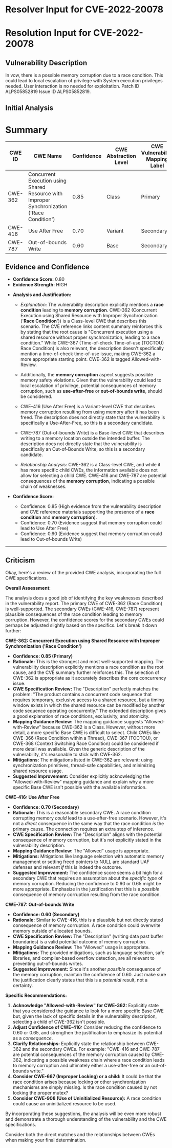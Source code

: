 # Resolver Input for CVE-2022-20078

# Resolution Input for CVE-2022-20078

## Vulnerability Description
In vow, there is a possible memory corruption due to a race condition. This could lead to local escalation of privilege with System execution privileges needed. User interaction is no needed for exploitation. Patch ID ALPS05852819 Issue ID ALPS05852819.

## Initial Analysis
# Summary
| CWE ID | CWE Name | Confidence | CWE Abstraction Level | CWE Vulnerability Mapping Label | CWE-Vulnerability Mapping Notes |
|---|---|---|---|---|---|
| CWE-362 | Concurrent Execution using Shared Resource with Improper Synchronization ('Race Condition') | 0.85 | Class | Primary | Allowed-with-Review |
| CWE-416 | Use After Free | 0.70 | Variant | Secondary | Allowed |
| CWE-787 | Out-of-bounds Write | 0.60 | Base | Secondary | Allowed |

## Evidence and Confidence

*   **Confidence Score:** 0.80
*   **Evidence Strength:** HIGH

- **Analysis and Justification:**  
  - *Explanation:* The vulnerability description explicitly mentions a **race condition** leading to **memory corruption**. CWE-362 (Concurrent Execution using Shared Resource with Improper Synchronization ('**Race Condition**')) is a Class-level CWE that describes this scenario. The CVE reference links content summary reinforces this by stating that the root cause is "Concurrent execution using a shared resource without proper synchronization, leading to a race condition." While CWE-367 (Time-of-check Time-of-use (TOCTOU) Race Condition) is also relevant, the description doesn't specifically mention a time-of-check time-of-use issue, making CWE-362 a more appropriate starting point. CWE-362 is tagged Allowed-with-Review.
  - Additionally, the **memory corruption** aspect suggests possible memory safety violations. Given that the vulnerability could lead to local escalation of privilege, potential consequences of memory corruption, such as **use-after-free** or **out-of-bounds write**, should be considered.
  - CWE-416 (Use After Free) is a Variant-level CWE that describes memory corruption resulting from using memory after it has been freed. The description does not directly state that the vulnerability is specifically a Use-After-Free, so this is a secondary candidate.
  - CWE-787 (Out-of-bounds Write) is a Base-level CWE that describes writing to a memory location outside the intended buffer. The description does not directly state that the vulnerability is specifically an Out-of-Bounds Write, so this is a secondary candidate.

  - *Relationship Analysis:* CWE-362 is a Class-level CWE, and while it has more specific child CWEs, the information available does not allow for selecting a child CWE. CWE-416 and CWE-787 are potential consequences of the **memory corruption**, indicating a possible chain of weaknesses.

- **Confidence Score:**  
  - Confidence: 0.85 (High evidence from the vulnerability description and CVE reference materials supporting the presence of a **race condition** and **memory corruption**).
  - Confidence: 0.70 (Evidence suggest that memory corruption could lead to Use After Free)
  - Confidence: 0.60 (Evidence suggest that memory corruption could lead to Out-of-bounds Write)

---

## Criticism
Okay, here's a review of the provided CWE analysis, incorporating the full CWE specifications.

**Overall Assessment:**

The analysis does a good job of identifying the key weaknesses described in the vulnerability report. The primary CWE of CWE-362 (Race Condition) is well-supported. The secondary CWEs (CWE-416, CWE-787) represent plausible consequences of the race condition leading to memory corruption. However, the confidence scores for the secondary CWEs could perhaps be adjusted slightly based on the specifics. Let's break it down further:

**CWE-362: Concurrent Execution using Shared Resource with Improper Synchronization ('Race Condition')**

*   **Confidence: 0.85 (Primary)**
*   **Rationale:** This is the strongest and most well-supported mapping. The vulnerability description explicitly mentions a race condition as the root cause, and the CVE summary further reinforces this. The selection of CWE-362 is appropriate as it accurately describes the core concurrency issue.
*   **CWE Specification Review:** The "Description" perfectly matches the problem: "The product contains a concurrent code sequence that requires temporary, exclusive access to a shared resource, but a timing window exists in which the shared resource can be modified by another code sequence operating concurrently." The extended description gives a good explanation of race conditions, exclusivity, and atomicity.
*   **Mapping Guidance Review:** The mapping guidance suggests "Allowed-with-Review" because CWE-362 is a Class. However, without more detail, a more specific Base CWE is difficult to select. Child CWEs like CWE-366 (Race Condition within a Thread), CWE-367 (TOCTOU), or CWE-368 (Context Switching Race Condition) could be considered if more detail was available. Given the generic description of the vulnerability, it's reasonable to stick with CWE-362.
*   **Mitigations:** The mitigations listed in CWE-362 are relevant: using synchronization primitives, thread-safe capabilities, and minimizing shared resource usage.
*   **Suggested Improvement:** Consider explicitly acknowledging the "Allowed-with-Review" mapping guidance and explain why a more specific Base CWE isn't possible with the available information.

**CWE-416: Use After Free**

*   **Confidence: 0.70 (Secondary)**
*   **Rationale:** This is a reasonable secondary CWE.  A race condition corrupting memory *could* lead to a use-after-free scenario. However, it's not a *direct* consequence in the same way that the race condition *is* the primary cause.  The connection requires an extra step of inference.
*   **CWE Specification Review:** The "Description" aligns with the potential consequence of memory corruption, but it's not explicitly stated in the vulnerability description.
*   **Mapping Guidance Review:** The "Allowed" usage is appropriate.
*   **Mitigations:** Mitigations like language selection with automatic memory management or setting freed pointers to NULL are standard UAF defenses and relevant *if* this is indeed the outcome.
*   **Suggested Improvement:** The confidence score seems a bit high for a secondary CWE that requires an assumption about the *specific type* of memory corruption. Reducing the confidence to 0.60 or 0.65 might be more appropriate. Emphasize in the justification that this is a *possible* consequence of memory corruption resulting from the race condition.

**CWE-787: Out-of-bounds Write**

*   **Confidence: 0.60 (Secondary)**
*   **Rationale:** Similar to CWE-416, this is a plausible but not directly stated consequence of memory corruption. A race condition could overwrite memory outside of allocated bounds.
*   **CWE Specification Review:**  The "Description" (writing data past buffer boundaries) is a valid potential outcome of memory corruption.
*   **Mapping Guidance Review:**  The "Allowed" usage is appropriate.
*   **Mitigations:** The provided mitigations, such as language selection, safe libraries, and compiler-based overflow detection, are all relevant to preventing out-of-bounds writes.
*   **Suggested Improvement:** Since it's another *possible* consequence of the memory corruption, maintain the confidence of 0.60. Just make sure the justification clearly states that this is a *potential* result, not a certainty.

**Specific Recommendations:**

1.  **Acknowledge "Allowed-with-Review" for CWE-362:** Explicitly state that you considered the guidance to look for a more specific Base CWE but, given the lack of specific details in the vulnerability description, selecting a child of CWE-362 isn't possible.
2.  **Adjust Confidence of CWE-416:** Consider reducing the confidence to 0.60 or 0.65, and strengthen the justification to emphasize its potential as a *consequence*.
3.  **Clarify Relationships:**  Explicitly state the relationship between CWE-362 and the secondary CWEs. For example: "CWE-416 and CWE-787 are potential consequences of the memory corruption caused by CWE-362, indicating a possible weakness chain where a race condition leads to memory corruption and ultimately either a use-after-free or an out-of-bounds write."
4.  **Consider CWE-667 (Improper Locking) or a child:** It could be that the race condition arises because locking or other synchronization mechanisms are simply missing. Is the race condition caused by not locking the proper mutex?
5.  **Consider CWE-908 (Use of Uninitialized Resource):** A race condition could cause an uninitialized resource to be used.

By incorporating these suggestions, the analysis will be even more robust and demonstrate a thorough understanding of the vulnerability and the CWE specifications.

Consider both the direct matches and the relationships between CWEs
when making your final determination.
        